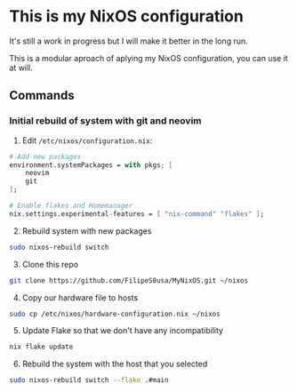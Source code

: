 # This is my NixOS configuration

It's still a work in progress but I will make it better in the long run.

This is a modular aproach of aplying my NixOS configuration, you can use it at will.

## Commands

### Initial rebuild of system with git and neovim

1. Edit `/etc/nixos/configuration.nix`:
```nix
# Add new packages
environment.systemPackages = with pkgs; [
    neovim
    git
];

# Enable flakes and Homemanager
nix.settings.experimental-features = [ "nix-command" "flakes" ];
```

2. Rebuild system with new packages
```bash
sudo nixos-rebuild switch
```

3. Clone this repo
```bash 
git clone https://github.com/FilipeS0usa/MyNixOS.git ~/nixos
```

4. Copy our hardware file to hosts
```bash 
sudo cp /etc/nixos/hardware-configuration.nix ~/nixos
```

5. Update Flake so that we don't have any incompatibility
```bash 
nix flake update
```

6. Rebuild the system with the host that you selected
```bash 
sudo nixos-rebuild switch --flake .#main
```






